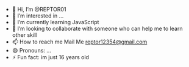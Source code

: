 - 👋 Hi, I’m @REPTOR01
- 👀 I’m interested in ...
- 🌱 I’m currently learning JavaScript
- 💞️ I’m looking to collaborate with someone who can help me to learn other skill 
- 📫 How to reach me Mail Me reptor12354@gmail.com
- 😄 Pronouns: ...
- ⚡ Fun fact: im just 16 years old

<!---
REPTOR01/REPTOR01 is a ✨ special ✨ repository because its `README.md` (this file) appears on your GitHub profile.
You can click the Preview link to take a look at your changes.
--->
